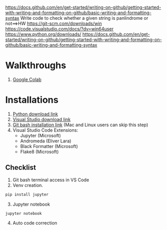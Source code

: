 https://docs.github.com/en/get-started/writing-on-github/getting-started-with-writing-and-formatting-on-github/basic-writing-and-formatting-syntax
Write code to check whether a given string is panlindrome or not==>HW
https://git-scm.com/downloads/win
https://code.visualstudio.com/docs/?dv=win64user
https://www.python.org/downloads/
https://docs.github.com/en/get-started/writing-on-github/getting-started-with-writing-and-formatting-on-github/basic-writing-and-formatting-syntax


# Walkthroughs
1. [Google Colab](https://colab.research.google.com/)

# Installations

1. [Python download link](https://www.python.org/downloads/)
2. [Visual Studio download link](https://code.visualstudio.com/download)
3. [Git bash installation link](https://git-scm.com/downloads) (Mac and Linux users can skip this step)
4. Visual Studio Code Extensions:
    - Jupyter (Microsoft)
    - Andromeda (Eliver Lara)
    - Black Formatter (Microsoft)
    - Flake8 (Microsoft)

## Checklist
1. Git bash terminal access in VS Code
2. Venv creation. 
```bash 
pip install jupyter
```
3. Jupyter notebook
```bash
jupyter notebook
```
4. Auto code correction
